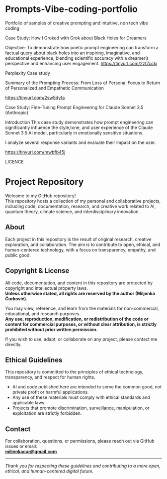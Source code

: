 # Prompts-Vibe-coding-portfolio
Portfolio of samples of creative prompting and intuitive, non tech vibe coding

Case Study: How I Groked with Grok about Black Holes for Dreamers

Objective:
To demonstrate how poetic prompt engineering can transform a factual query about black
holes into an inspiring, imaginative, and educational experience, blending scientific accuracy
with a dreamer’s perspective and enhancing user engagement.
https://tinyurl.com/2zt7cckj

Perplexity Case study 

Summary of the Prompting Process: From Loss of Personal Focus to Return of Personalized and Empathetic Communication

https://tinyurl.com/2sw5dyfa



Case Study: Fine-Tuning Prompt Engineering for Claude Sonnet 3.5 (Anthropic)

Introduction
This case study demonstrates how prompt engineering can significantly influence the style,tone, and user experience of the Claude Sonnet 3.5 AI model, particularly in emotionally sensitive situations. 

I analyze several response variants and evaluate their impact on the
user.

https://tinyurl.com/mwbfb45j

LICENCE


# Project Repository

Welcome to my GitHub repository!  
This repository hosts a collection of my personal and collaborative projects, including code, documentation, research, and creative work related to AI, quantum theory, climate science, and interdisciplinary innovation.

## About

Each project in this repository is the result of original research, creative exploration, and collaboration. The aim is to contribute to open, ethical, and human-centered technology, with a focus on transparency, empathy, and public good.

## Copyright & License

All code, documentation, and content in this repository are protected by copyright and intellectual property laws.  
**Unless otherwise stated, all rights are reserved by the author (Miljenka Ćurković).**

You may view, reference, and learn from the materials for non-commercial, educational, and research purposes.  
**Any use, reproduction, modification, or redistribution of the code or content for commercial purposes, or without clear attribution, is strictly prohibited without prior written permission.**

If you wish to use, adapt, or collaborate on any project, please contact me directly.

## Ethical Guidelines

This repository is committed to the principles of ethical technology, transparency, and respect for human rights.  
- AI and code published here are intended to serve the common good, not private profit or harmful applications.
- Any use of these materials must comply with ethical standards and applicable laws.
- Projects that promote discrimination, surveillance, manipulation, or exploitation are strictly forbidden.

## Contact

For collaboration, questions, or permissions, please reach out via GitHub issues or email:  
**miljenkacur@gmail.com**

---

*Thank you for respecting these guidelines and contributing to a more open, ethical, and human-centered digital future.*

